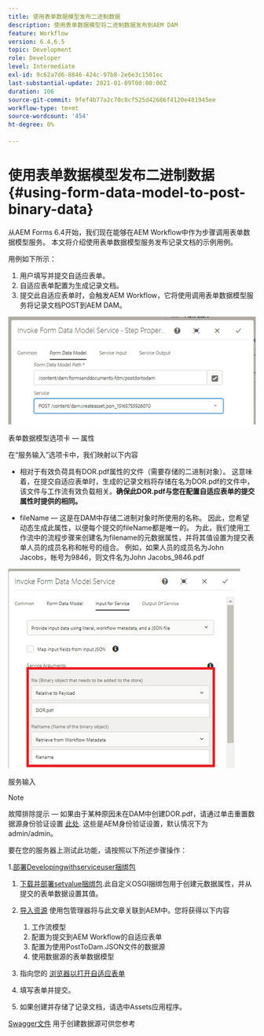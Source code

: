 ```yaml
---
title: 使用表单数据模型发布二进制数据
description: 使用表单数据模型将二进制数据发布到AEM DAM
feature: Workflow
version: 6.4,6.5
topic: Development
role: Developer
level: Intermediate
exl-id: 9c62a7d6-8846-424c-97b8-2e6e3c1501ec
last-substantial-update: 2021-01-09T00:00:00Z
duration: 106
source-git-commit: 9fef4b77a2c70c8cf525d42686f4120e481945ee
workflow-type: tm+mt
source-wordcount: '454'
ht-degree: 0%

---
```


# 使用表单数据模型发布二进制数据{#using-form-data-model-to-post-binary-data}

从AEM Forms 6.4开始，我们现在能够在AEM Workflow中作为步骤调用表单数据模型服务。 本文将介绍使用表单数据模型服务发布记录文档的示例用例。

用例如下所示：

1. 用户填写并提交自适应表单。
1. 自适应表单配置为生成记录文档。
1. 提交此自适应表单时，会触发AEM Workflow，它将使用调用表单数据模型服务将记录文档POST到AEM DAM。

![posttodam](assets/posttodamshot1.png)

表单数据模型选项卡 — 属性

在“服务输入”选项卡中，我们映射以下内容

* 相对于有效负荷具有DOR.pdf属性的文件（需要存储的二进制对象）。 这意味着，在提交自适应表单时，生成的记录文档将存储在名为DOR.pdf的文件中，该文件与工作流有效负载相关。**确保此DOR.pdf与您在配置自适应表单的提交属性时提供的相同。**

* fileName — 这是在DAM中存储二进制对象时所使用的名称。 因此，您希望动态生成此属性，以便每个提交的fileName都是唯一的。 为此，我们使用工作流中的流程步骤来创建名为filename的元数据属性，并将其值设置为提交表单人员的成员名称和帐号的组合。 例如，如果人员的成员名为John Jacobs，帐号为9846，则文件名为John Jacobs_9846.pdf

![fdmserviceinput](assets/fdminputservice.png)

服务输入

>[!NOTE]
>
>故障排除提示 — 如果由于某种原因未在DAM中创建DOR.pdf，请通过单击重置数据源身份验证设置 [此处](http://localhost:4502/mnt/overlay/fd/fdm/gui/components/admin/fdmcloudservice/properties.html?item=%2Fconf%2Fglobal%2Fsettings%2Fcloudconfigs%2Ffdm%2Fpostdortodam). 这些是AEM身份验证设置，默认情况下为admin/admin。

要在您的服务器上测试此功能，请按照以下所述步骤操作：

1.[部署Developingwithserviceuser捆绑包](/help/forms/assets/common-osgi-bundles/DevelopingWithServiceUser.jar)

1. [下载并部署setvalue捆绑包](/help/forms/assets/common-osgi-bundles/SetValueApp.core-1.0-SNAPSHOT.jar).此自定义OSGI捆绑包用于创建元数据属性，并从提交的表单数据设置其值。

1. [导入资源](assets/postdortodam.zip) 使用包管理器将与此文章关联到AEM中。您将获得以下内容

   1. 工作流模型
   1. 配置为提交到AEM Workflow的自适应表单
   1. 配置为使用PostToDam.JSON文件的数据源
   1. 使用数据源的表单数据模型

1. 指向您的 [浏览器以打开自适应表单](http://localhost:4502/content/dam/formsanddocuments/helpx/timeoffrequestform/jcr:content?wcmmode=disabled)
1. 填写表单并提交。
1. 如果创建并存储了记录文档，请选中Assets应用程序。


[Swagger文件](http://localhost:4502/conf/global/settings/cloudconfigs/fdm/postdortodam/jcr:content/swaggerFile) 用于创建数据源可供您参考
